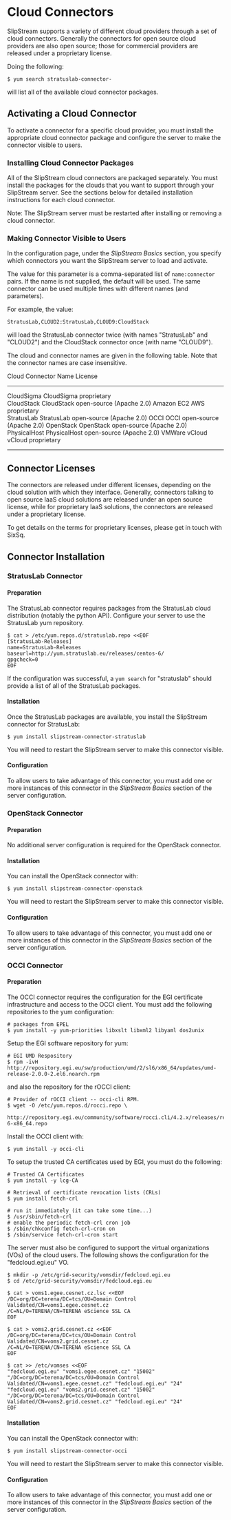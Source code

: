 
# Cloud Connectors

SlipStream supports a variety of different cloud providers through a
set of cloud connectors.  Generally the connectors for open source
cloud providers are also open source; those for commercial providers
are released under a proprietary license.

Doing the following:

    $ yum search stratuslab-connector-

will list all of the available cloud connector packages.

## Activating a Cloud Connector

To activate a connector for a specific cloud provider, you must
install the appropriate cloud connector package and configure the
server to make the connector visible to users.

### Installing Cloud Connector Packages

All of the SlipStream cloud connectors are packaged separately.  You
must install the packages for the clouds that you want to support
through your SlipStream server.  See the sections below for detailed
installation instructions for each cloud connector.

Note: The SlipStream server must be restarted after installing or
removing a cloud connector. 

### Making Connector Visible to Users

In the configuration page, under the *SlipStream Basics* section, you
specify which connectors you want the SlipStream server to load and
activate.

The value for this parameter is a comma-separated list of
`name:connector` pairs.  If the name is not supplied, the default will
be used.  The same connector can be used multiple times with different
names (and parameters).

For example, the value:

    StratusLab,CLOUD2:StratusLab,CLOUD9:CloudStack

will load the StratusLab connector twice (with names "StratusLab" and
"CLOUD2") and the CloudStack connector once (with name "CLOUD9").
    
The cloud and connector names are given in the following table.  Note
that the connector names are case insensitive. 

Cloud          Connector Name   License
-------------  ---------------  ------------------------
CloudSigma     CloudSigma       proprietary              
CloudStack     CloudStack       open-source (Apache 2.0) 
Amazon EC2     AWS              proprietary              
StratusLab     StratusLab       open-source (Apache 2.0) 
OCCI           OCCI             open-source (Apache 2.0) 
OpenStack      OpenStack        open-source (Apache 2.0) 
PhysicalHost   PhysicalHost     open-source (Apache 2.0) 
VMWare vCloud  vCloud           proprietary              
-------------  ---------------  ------------------------

## Connector Licenses

The connectors are released under different licenses, depending on the
cloud solution with which they interface. Generally, connectors
talking to open source IaaS cloud solutions are released under an open
source license, while for proprietary IaaS solutions, the connectors
are released under a proprietary license.

To get details on the terms for proprietary licenses, please get in
touch with SixSq.

## Connector Installation

### StratusLab Connector

#### Preparation 

The StratusLab connector requires packages from the StratusLab cloud
distribution (notably the python API).  Configure your server to use
the StratusLab yum repository.

    $ cat > /etc/yum.repos.d/stratuslab.repo <<EOF
    [StratusLab-Releases]
    name=StratusLab-Releases
    baseurl=http://yum.stratuslab.eu/releases/centos-6/
    gpgcheck=0
    EOF
    
If the configuration was successful, a `yum search` for "stratuslab"
should provide a list of all of the StratusLab packages. 

#### Installation

Once the StratusLab packages are available, you install the SlipStream
connector for StratusLab:

    $ yum install slipstream-connector-stratuslab

You will need to restart the SlipStream server to make this connector
visible. 

#### Configuration

To allow users to take advantage of this connector, you must add one
or more instances of this connector in the *SlipStream Basics* section
of the server configuration.

### OpenStack Connector

#### Preparation

No additional server configuration is required for the OpenStack
connector.

#### Installation

You can install the OpenStack connector with:

    $ yum install slipstream-connector-openstack

You will need to restart the SlipStream server to make this connector
visible. 

#### Configuration

To allow users to take advantage of this connector, you must add one
or more instances of this connector in the *SlipStream Basics* section
of the server configuration.

### OCCI Connector

#### Preparation

The OCCI connector requires the configuration for the EGI certificate
infrastructure and access to the OCCI client.  You must add the
following repositories to the yum configuration:

    # packages from EPEL
    $ yum install -y yum-priorities libxslt libxml2 libyaml dos2unix

Setup the EGI software repository for yum:

    # EGI UMD Respository
    $ rpm -ivH http://repository.egi.eu/sw/production/umd/2/sl6/x86_64/updates/umd-release-2.0.0-2.el6.noarch.rpm

and also the repository for the rOCCI client:

    # Provider of rOCCI client -- occi-cli RPM.
    $ wget -O /etc/yum.repos.d/rocci.repo \
         http://repository.egi.eu/community/software/rocci.cli/4.2.x/releases/repofiles/sl-6-x86_64.repo

Install the OCCI client with:

    $ yum install -y occi-cli

To setup the trusted CA certificates used by EGI, you must do the
following: 

    # Trusted CA Certificates
    $ yum install -y lcg-CA 

    # Retrieval of certificate revocation lists (CRLs)
    $ yum install fetch-crl

    # run it immediately (it can take some time...)
    $ /usr/sbin/fetch-crl
    # enable the periodic fetch-crl cron job
    $ /sbin/chkconfig fetch-crl-cron on
    $ /sbin/service fetch-crl-cron start

The server must also be configured to support the virtual
organizations (VOs) of the cloud users.  The following shows the
configuration for the "fedcloud.egi.eu" VO. 

    $ mkdir -p /etc/grid-security/vomsdir/fedcloud.egi.eu
    $ cd /etc/grid-security/vomsdir/fedcloud.egi.eu

    $ cat > voms1.egee.cesnet.cz.lsc <<EOF
    /DC=org/DC=terena/DC=tcs/OU=Domain Control
    Validated/CN=voms1.egee.cesnet.cz
    /C=NL/O=TERENA/CN=TERENA eScience SSL CA
    EOF

    $ cat > voms2.grid.cesnet.cz <<EOF
    /DC=org/DC=terena/DC=tcs/OU=Domain Control
    Validated/CN=voms2.grid.cesnet.cz
    /C=NL/O=TERENA/CN=TERENA eScience SSL CA
    EOF

    $ cat >> /etc/vomses <<EOF 
    "fedcloud.egi.eu" "voms1.egee.cesnet.cz" "15002"
    "/DC=org/DC=terena/DC=tcs/OU=Domain Control
    Validated/CN=voms1.egee.cesnet.cz" "fedcloud.egi.eu" "24"
    "fedcloud.egi.eu" "voms2.grid.cesnet.cz" "15002"
    "/DC=org/DC=terena/DC=tcs/OU=Domain Control
    Validated/CN=voms2.grid.cesnet.cz" "fedcloud.egi.eu" "24"
    EOF

#### Installation

You can install the OpenStack connector with:

    $ yum install slipstream-connector-occi

You will need to restart the SlipStream server to make this connector
visible. 

#### Configuration

To allow users to take advantage of this connector, you must add one
or more instances of this connector in the *SlipStream Basics* section
of the server configuration.

